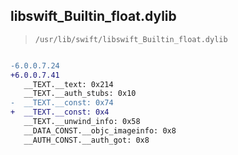 ## libswift_Builtin_float.dylib

> `/usr/lib/swift/libswift_Builtin_float.dylib`

```diff

-6.0.0.7.24
+6.0.0.7.41
   __TEXT.__text: 0x214
   __TEXT.__auth_stubs: 0x10
-  __TEXT.__const: 0x74
+  __TEXT.__const: 0x4
   __TEXT.__unwind_info: 0x58
   __DATA_CONST.__objc_imageinfo: 0x8
   __AUTH_CONST.__auth_got: 0x8

```
